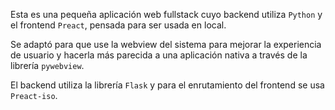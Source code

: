 Esta es una pequeña aplicación web fullstack cuyo backend utiliza `Python` y el frontend `Preact`, pensada para ser usada en local.

Se adaptó para que use la webview del sistema para mejorar la experiencia de usuario y hacerla más parecida a una aplicación nativa a través de la librería `pywebview`.

El backend utiliza la librería `Flask` y para el enrutamiento del frontend se usa `Preact-iso`.
